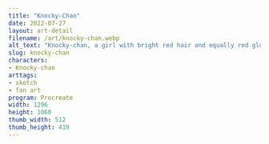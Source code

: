 ```yaml
---
title: "Knocky-Chan"
date: 2022-07-27
layout: art-detail
filename: /art/knocky-chan.webp
alt_text: "Knocky-chan, a girl with bright red hair and equally red gloves, is making a punching motion at you. Next to her is a small gray cat in a brown cardboard box."
slug: knocky-chan
characters:
- Knocky-chan
arttags:
- sketch
- fan art
program: Procreate
width: 1296
height: 1060
thumb_width: 512
thumb_height: 419
---
```

